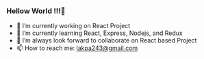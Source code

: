 ### Hellow World !!!👋




- 🔭 I’m currently working on React Project
- 🌱 I’m currently learning React, Express, Nodejs, and Redux
- 👯 I’m always look forward to collaborate on React based Project 
- 📫 How to reach me: lakpa243@gmail.com

